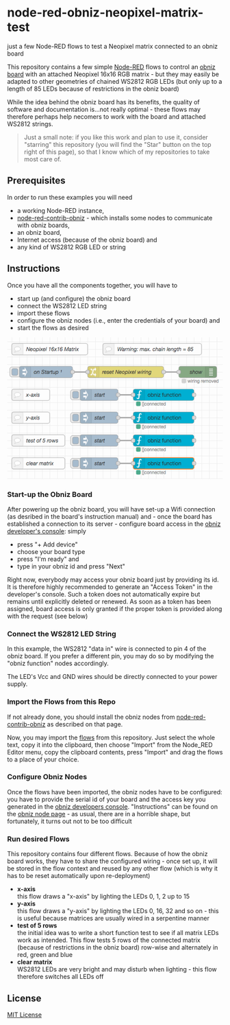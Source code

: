 # node-red-obniz-neopixel-matrix-test #

just a few Node-RED flows to test a Neopixel matrix connected to an obniz board

This repository contains a few simple [Node-RED](https://nodered.org/) flows to control an [obniz board](https://obniz.com/products/obnizboard) with an attached Neopixel 16x16 RGB matrix - but they may easily be adapted to other geometries of chained WS2812 RGB LEDs (but only up to a length of 85 LEDs because of restrictions in the obniz board)

While the idea behind the obniz board has its benefits, the quality of software and documentation is...not really optimal - these flows may therefore perhaps help necomers to work with the board and attached WS2812 strings.

> Just a small note: if you like this work and plan to use it, consider "starring" this repository (you will find the "Star" button on the top right of this page), so that I know which of my repositories to take most care of.

## Prerequisites ##

In order to run these examples you will need

* a working Node-RED instance,
* [node-red-contrib-obniz](https://flows.nodered.org/node/node-red-contrib-obniz) - which installs some nodes to communicate with obniz boards,
* an obniz board,
* Internet access (because of the obniz board) and
* any kind of WS2812 RGB LED or string

## Instructions ##

Once you have all the components together, you will have to

* start up (and configure) the obniz board
* connect the WS2812 LED string
* import these flows
* configure the obniz nodes (i.e., enter the credentials of your board) and
* start the flows as desired

![](flows.png)

### Start-up the Obniz Board ###

After powering up the obniz board, you will have set-up a Wifi connection (as desribed in the board's instruction manual) and - once the board has established a connection to its server - configure board access in the [obniz developer's console](https://obniz.com/console/devices): simply

* press "+ Add device"
* choose your board type
* press "I'm ready" and
* type in your obniz id and press "Next"

Right now, everybody may access your obniz board just by providing its id. It is therefore highly recommended to generate an "Access Token" in the developer's console. Such a token does not automatically expire but remains until explicitly deleted or renewed. As soon as a token has been assigned, board access is only granted if the proper token is provided along with the request (see below)

### Connect the WS2812 LED String ###

In this example, the WS2812 "data in" wire is connected to pin 4 of the obniz board. If you prefer a different pin, you may do so by modifying the "obniz function" nodes accordingly.

The LED's Vcc and GND wires should be directly connected to your power supply.
 
### Import the Flows from this Repo ###

If not already done, you should install the obniz nodes from [node-red-contrib-obniz](https://flows.nodered.org/node/node-red-contrib-obniz) as described on that page.

Now, you may import the [flows](https://raw.githubusercontent.com/rozek/node-red-obniz-neopixel-matrix-test/main/flows.json) from this repository. Just select the whole text, copy it into the clipboard, then choose "Import" from the Node_RED Editor menu, copy the clipboard contents, press "Import" and drag the flows to a place of your choice.

### Configure Obniz Nodes ###

Once the flows have been imported, the obniz nodes have to be configured: you have to provide the serial id of your board and the access key you generated in the [obniz developers console](https://obniz.com/console/devices). "Instructions" can be found on the [obniz node page](https://flows.nodered.org/node/node-red-contrib-obniz) - as usual, there are in a horrible shape, but fortunately, it turns out not to be too difficult

### Run desired Flows ###

This repository contains four different flows. Because of how the obniz board works, they have to share the configured wiring - once set up, it will be stored in the flow context and reused by any other flow (which is why it has to be reset automatically upon re-deployment)

* **x-axis**<br>this flow draws a "x-axis" by lighting the LEDs 0, 1, 2 up to 15
* **y-axis**<br>this flow draws a "y-axis" by lighting the LEDs 0, 16, 32 and so on - this is useful because matrices are usually wired in a serpentine manner
* **test of 5 rows**<br>the initial idea was to write a short function test to see if all matrix LEDs work as intended. This flow tests 5 rows of the connected matrix (because of restrictions in the obniz board) row-wise and alternately in red, green and blue
* **clear matrix**<br>WS2812 LEDs are very bright and may disturb when lighting - this flow therefore switches all LEDs off

## License ##

[MIT License](LICENSE.md)
